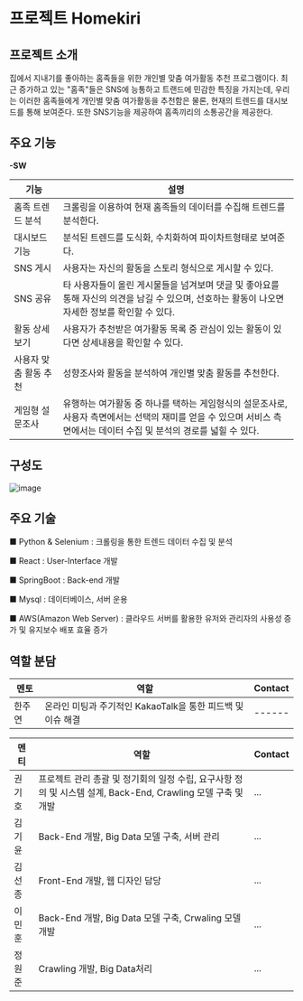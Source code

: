 # 프로젝트 Homekiri
## 프로젝트 소개
집에서 지내기를 좋아하는 홈족들을 위한 개인별 맞춤 여가활동 추천 프로그램이다. 최근 증가하고 있는 "홈족"들은 SNS에 능통하고 트랜드에 민감한 특징을 가지는데, 우리는 이러한 홈족들에게 개인별 맞춤 여가활동을 추천함은 물론, 현재의 트렌드를 대시보드를 통해 보여준다. 또한 SNS기능을 제공하여 홈족끼리의 소통공간을 제공한다.



## 주요 기능

**-SW**


| 기능 | 설명 |
| ------ | ------ |
| 홈족 트렌드 분석 | 크롤링을 이용하여 현재 홈족들의 데이터를 수집해 트렌드를 분석한다. |
| 대시보드 기능 | 분석된 트렌드를 도식화, 수치화하여 파이차트형태로 보여준다. |
| SNS 게시 | 사용자는 자신의 활동을 스토리 형식으로 게시할 수 있다.|
| SNS 공유 | 타 사용자들이 올린 게시물들을 넘겨보며 댓글 및 좋아요를 통해 자신의 의견을 남길 수 있으며, 선호하는 활동이 나오면 자세한 정보를 확인할 수 있다.|
| 활동 상세보기 | 사용자가 추천받은 여가활동 목록 중 관심이 있는 활동이 있다면 상세내용을 확인할 수 있다.| 
| 사용자 맞춤 활동 추천 | 성향조사와 활동을 분석하여 개인별 맞춤 활동를 추천한다. |
| 게임형 설문조사 | 유행하는 여가활동 중 하나를 택하는 게임형식의 설문조사로, 사용자 측면에서는 선택의 재미를 얻을 수 있으며 서비스 측면에서는 데이터 수집 및 분석의 경로를 넓힐 수 있다. |


## 구성도

![image](https://user-images.githubusercontent.com/79080825/135766317-7c11c3cf-170d-47d5-b414-3192d424bdd3.png)
## 주요 기술
■ Python & Selenium : 크롤링을 통한 트렌드 데이터 수집 및 분석 

■ React : User-Interface 개발

■ SpringBoot : Back-end 개발

■ Mysql : 데이터베이스, 서버 운용

■ AWS(Amazon Web Server) : 클라우드 서버를 활용한 유저와 관리자의 사용성 증가 및 유지보수 배포 효율 증가 


## 역할 분담
| 멘토 | 역할 | Contact |
| ------ | ------ | ------ |    
| 한주연 | 온라인 미팅과 주기적인 KakaoTalk을 통한 피드백 및 이슈 해결 | ------ |

| 멘티 | 역할 | Contact | 
| ------ | ------ | ------ |
| 권기호 | 프로젝트 관리 총괄 및 정기회의 일정 수립, 요구사항 정의 및 시스템 설계, Back-End, Crawling 모델 구축 및 개발| ...|
| 김기윤 | Back-End 개발, Big Data 모델 구축, 서버 관리 | ... |
| 김선종 | Front-End 개발, 웹 디자인 담당 | ... |
| 이민훈 | Back-End 개발, Big Data 모델 구축, Crwaling 모델 개발 | ... |
| 정원준 | Crawling 개발, Big Data처리 | ... |

